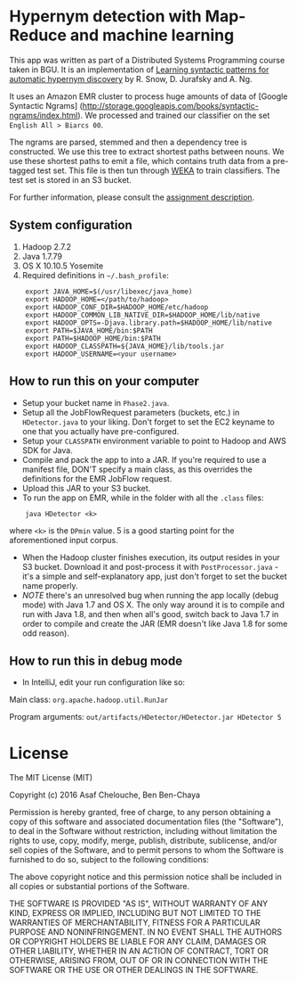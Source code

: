 # Hypernym detection with Map-Reduce and machine learning

This app was written as part of a Distributed Systems Programming course taken in BGU. It is an implementation of [Learning syntactic patterns for automatic hypernym discovery](http://ai.stanford.edu/~rion/papers/hypernym_nips05.pdf) by R. Snow, D. Jurafsky and A. Ng.

It uses an Amazon EMR cluster to process huge amounts of data of [Google Syntactic Ngrams]
(http://storage.googleapis.com/books/syntactic-ngrams/index.html). We processed and trained our classifier on the set `English All > Biarcs 00`.

The ngrams are parsed, stemmed and then a dependency tree is constructed. We use this tree to extract shortest paths between nouns. We use these shortest paths to emit a file, which contains truth data from a pre-tagged test set. This file is then tun through [WEKA](http://www.cs.waikato.ac.nz/ml/weka/) to train classifiers.
The test set is stored in an S3 bucket.

For further information, please consult the [assignment description](https://www.cs.bgu.ac.il/~dsp162/Assignments/Assignment_3).

## System configuration

1. Hadoop 2.7.2
2. Java 1.7.79
3. OS X 10.10.5 Yosemite
4. Required definitions in `~/.bash_profile`:
```
    export JAVA_HOME=$(/usr/libexec/java_home)
    export HADOOP_HOME=</path/to/hadoop>
    export HADOOP_CONF_DIR=$HADOOP_HOME/etc/hadoop
    export HADOOP_COMMON_LIB_NATIVE_DIR=$HADOOP_HOME/lib/native
    export HADOOP_OPTS=-Djava.library.path=$HADOOP_HOME/lib/native
    export PATH=$JAVA_HOME/bin:$PATH
    export PATH=$HADOOP_HOME/bin:$PATH
    export HADOOP_CLASSPATH=${JAVA_HOME}/lib/tools.jar
    export HADOOP_USERNAME=<your username>
```

## How to run this on your computer

* Setup your bucket name in `Phase2.java`.
* Setup all the JobFlowRequest parameters (buckets, etc.) in `HDetector.java` to your liking. Don't forget to set the EC2 keyname to one that you actually have pre-configured.
* Setup your `CLASSPATH` environment variable to point to Hadoop and AWS SDK for Java.
* Compile and pack the app to into a JAR. If you're required to use a manifest file, DON'T specify a main class, as this overrides the definitions for the EMR JobFlow request.
* Upload this JAR to your S3 bucket.
* To run the app on EMR, while in the folder with all the `.class` files:
```
    java HDetector <k>
```
where `<k>` is the `DPmin` value. 5 is a good starting point for the aforementioned input corpus.

* When the Hadoop cluster finishes execution, its output resides in your S3 bucket. Download it and post-process it with `PostProcessor.java` - it's a simple and self-explanatory app, just don't forget to set the bucket name properly.
* *NOTE* there's an unresolved bug when running the app locally (debug mode) with Java 1.7 and OS X. The only way around it is to compile and run with Java 1.8, and then when all's good, switch back to Java 1.7 in order to compile and create the JAR (EMR doesn't like Java 1.8 for some odd reason).

## How to run this in debug mode
* In IntelliJ, edit your run configuration like so:

Main class: `org.apache.hadoop.util.RunJar`

Program arguments: `out/artifacts/HDetector/HDetector.jar HDetector 5`

# License

The MIT License (MIT)

Copyright (c) 2016 Asaf Chelouche, Ben Ben-Chaya

Permission is hereby granted, free of charge, to any person obtaining a copy
of this software and associated documentation files (the "Software"), to deal
in the Software without restriction, including without limitation the rights
to use, copy, modify, merge, publish, distribute, sublicense, and/or sell
copies of the Software, and to permit persons to whom the Software is
furnished to do so, subject to the following conditions:

The above copyright notice and this permission notice shall be included in all
copies or substantial portions of the Software.

THE SOFTWARE IS PROVIDED "AS IS", WITHOUT WARRANTY OF ANY KIND, EXPRESS OR
IMPLIED, INCLUDING BUT NOT LIMITED TO THE WARRANTIES OF MERCHANTABILITY,
FITNESS FOR A PARTICULAR PURPOSE AND NONINFRINGEMENT. IN NO EVENT SHALL THE
AUTHORS OR COPYRIGHT HOLDERS BE LIABLE FOR ANY CLAIM, DAMAGES OR OTHER
LIABILITY, WHETHER IN AN ACTION OF CONTRACT, TORT OR OTHERWISE, ARISING FROM,
OUT OF OR IN CONNECTION WITH THE SOFTWARE OR THE USE OR OTHER DEALINGS IN THE
SOFTWARE.
